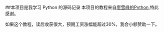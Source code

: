 ##本项目是我学习 Python 的源码记录
本项目的教程来自[廖雪峰的Python](http://www.liaoxuefeng.com/wiki/001374738125095c955c1e6d8bb493182103fac9270762a000),特此感谢。

如果这个教程，读后收获很大，预期工资涨幅能超过30%，我会小额赞助一下。